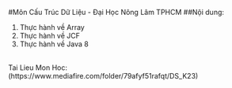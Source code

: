 #Môn Cấu Trúc Dữ Liệu - Đại Học Nông Lâm TPHCM
##Nội dung:
<ol>
  <li>Thực hành về Array</li>
  <li>Thực hành về JCF</li>
  <li>Thực hành về Java 8</li>
</ol>

</br>
 Tai Lieu Mon Hoc: (https://www.mediafire.com/folder/79afyf51rafqt/DS_K23)

 
